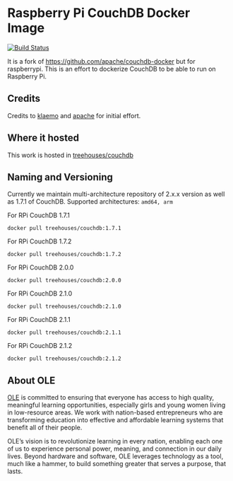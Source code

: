 # Raspberry Pi CouchDB Docker Image

[![Build Status](https://travis-ci.org/treehouses/rpi-couchdb.svg?branch=master)](https://travis-ci.org/treehouses/rpi-couchdb)

It is a fork of https://github.com/apache/couchdb-docker but for raspberrypi.
This is an effort to dockerize CouchDB to be able to run on Raspberry Pi.

## Credits
Credits to [klaemo](https://github.com/klaemo) and [apache](https://github.com/apache/couchdb-docker) for initial effort.

## Where it hosted

This work is hosted in [treehouses/couchdb](https://hub.docker.com/r/treehouses/couchdb/)

## Naming and Versioning

Currently we maintain multi-architecture repository of 2.x.x version as well as 1.7.1 of CouchDB. Supported architectures: `amd64, arm`

For RPi CouchDB 1.7.1
```
docker pull treehouses/couchdb:1.7.1
```
For RPi CouchDB 1.7.2
```
docker pull treehouses/couchdb:1.7.2
```
For RPi CouchDB 2.0.0
```
docker pull treehouses/couchdb:2.0.0
```
For RPi CouchDB 2.1.0
```
docker pull treehouses/couchdb:2.1.0
```
For RPi CouchDB 2.1.1
```
docker pull treehouses/couchdb:2.1.1
```
For RPi CouchDB 2.1.2
```
docker pull treehouses/couchdb:2.1.2
```

## About OLE
[OLE](https://www.ole.org/) is committed to ensuring that everyone has access to high quality, meaningful learning opportunities, especially girls and young women living in low-resource areas. We work with nation-based entrepreneurs who are transforming education into effective and affordable learning systems that benefit all of their people.

OLE’s vision is to revolutionize learning in every nation, enabling each one of us to experience personal power, meaning, and connection in our daily lives.  Beyond hardware and software, OLE leverages technology as a tool, much like a hammer, to build something greater that serves a purpose, that lasts.

